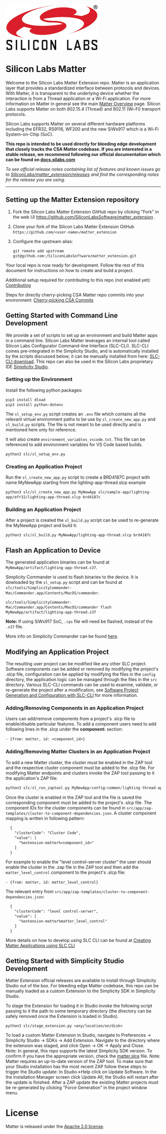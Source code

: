 [![Silicon Labs](./docs/images/silabs-logo.jpg)](https://www.silabs.com)

# Silicon Labs Matter

Welcome to the Silicon Labs Matter Extension repo. Matter is an application layer
that provides a standardized interface between protocols and devices. With
Matter, it is transparent to the underlying device whether the interaction is
from a Thread application or a Wi-Fi application. For more information on Matter
in general see the main
[Matter Overview](https://www.silabs.com/wireless/matter) page. Silicon Labs
supports Matter on both 802.15.4 (Thread) and 802.11 (Wi-Fi) transport
protocols.

Silicon Labs supports Matter on several different hardware platforms including the EFR32, RS9116, WF200 and the new SiWx917 which is a Wi-Fi System-on-Chip (SoC).

**This repo is intended to be used directly for bleeding edge development that closely tracks the CSA Matter codebase. If you are interested in a stable release, we recommend following our official documentation which can be found on [docs.silabs.com](https://docs.silabs.com/matter/2.4.0/matter-start/)**

_To see official release notes containing list of features and known issues go to
[SiliconLabs/matter_extension/releases](https://github.com/SiliconLabs/matter_extension/releases)
and find the corresponding notes for the release you are using._

---

## Setting up the Matter Extension repository

1. Fork the Silicon Labs Matter Extension GitHub repo by clicking "Fork" in the web UI https://github.com/SiliconLabsSoftware/matter_extension .

1. Clone your fork of the  Silicon Labs Matter Extension GitHub `https://github.com/<user-name>/matter_extension`

1. Configure the upstream alias:

   ```
   git remote add upstream git@github.com:/SiliconLabsSoftware/matter_extension.git
   ```

Your local repo is now ready for development. Follow the rest of this document for instructions on how to create and build a project. 

Additional setup required for contributing to this repo (not enabled yet): [Contributing](./docs/CONTRIBUTING.md)

Steps for directly cherry-picking CSA Matter repo commits into your environment: [Cherry-picking CSA Commits](docs/CHERRY_PICKING_CSA_COMMITS.md)

## Getting Started with Command Line Development

We provide a set of scripts to set up an environment and build Matter apps in a command line. Silicon Labs Matter leverages an internal tool called Silicon Labs Configurator Command-line Interface (SLC-CLI). SLC-CLI comes pre-integrated in the Simplicity Studio, and is automatically installed by the scripts discussed below; it can be manually installed from here:  [SLC-CLI download](https://www.silabs.com/developers/simplicity-studio/configurator-command-line-interface). This repo can also be used in the Silicon Labs proprietary IDE [Simplicity Studio](https://www.silabs.com/developers/simplicity-studio).


### Setting up the Environment

Install the following python packages:

```
pip3 install dload
pip3 install python-dotenv  
```

The `sl_setup_env.py` script creates an `.env` file which contains all the relevant virtual environment paths to be use by `sl_create_new_app.py` and `sl_build.py` scripts. The file is not meant to be used directly and is mentioned here only for reference.

It will also create `environment_variables_vscode.txt`. This file can be referenced to add environment variables for VS Code based builds.

```
python3 slc/sl_setup_env.py
```

### Creating an Application Project

Run the `sl_create_new_app.py` script to create a BRD4187C project with name MyNewApp starting from the lighting-app-thread.slcp example

```
python3 slc/sl_create_new_app.py MyNewApp slc/sample-app/lighting-app/efr32/lighting-app-thread.slcp brd4187c
```

### Building an Application Project

After a project is created the `sl_build.py` script can be used to re-generate the MyNewApp project and build it:

```
python3 slc/sl_build.py MyNewApp/lighting-app-thread.slcp brd4187c
```

## Flash an Application to Device

The generated application binaries can be found at `MyNewApp/artifact/lighting-app-thread.s37`. 

Simplicity Commander is used to flash binaries to the device. It is dowloaded by the `sl_setup.py` script and can be found at `slc/tools/SimplicityCommander-Mac/Commander.app/Contents/MacOS/commander`.

```
slc/tools/SimplicityCommander-Mac/Commander.app/Contents/MacOS/commander flash MyNewApp/artifact/lighting-app-thread.s37
```

**Note:** If using SiWx917 SoC, `.rps` file will need be flashed, instead of the `.s37` file.

More info on Simplicity Commander can be found [here](https://www.silabs.com/documents/public/user-guides/ug162-simplicity-commander-reference-guide.pdf).

## Modifying an Application Project

The resulting user project can be modified like any other SLC project. Software components can be added or removed by modifying the project's .slcp file, configuration can be applied by modifying the files in the `config` directory, the application logic can be managed through the files in the `src` directory. Various SLC-CLI commands can be used to examine, validate, or re-generate the project after a modification, see [Software Project Generation and Configuration with SLC-CLI](https://docs.silabs.com/simplicity-studio-5-users-guide/latest/ss-5-users-guide-tools-slc-cli/) for more information.

### Adding/Removing Components in an Application Project

Users can add/remove components from a project's .slcp file to enable/disable particular features. To add a component users need to add following lines in the .slcp under the **component:** section:

`- {from: matter, id: <component_id>}`

### Adding/Removing Matter Clusters in an Application Project

To add a new Matter cluster, the cluster must be enabled in the ZAP tool and the respective cluster component must be added to the .slcp file. For modifying Matter endpoints and clusters invoke the ZAP tool passing to it the application's ZAP file:

```C
python3 slc/sl_run_zaptool.py MyNewApp/config/common/lighting-thread-app.zap
```

Once the cluster is enabled in the ZAP tool and the file is saved the corresponding component must be added to the project's .slcp file. The component IDs for the cluster components can be found in `src/app/zap-templates/cluster-to-component-dependencies.json`. A cluster component mapping is written in following pattern:
```
  {
    "clusterCode": "Cluster Code",
    "value": [
      "%extension-matter%<component_id>"
    ]
  }
```
For example to enable the "level control-server cluster" the user should enable the cluster in the .zap file in the ZAP tool and then add the `matter_level_control` component to the project's .slcp file:

`- {from: matter, id: matter_level_control}`

The relevant entry from `src/app/zap-templates/cluster-to-component-dependencies.json`:

```
  {
    "clusterCode": "level control-server",
    "value": [
      "%extension-matter%matter_level_control"
    ]
  }
```
More details on how to develop using SLC CLI can be found at [Creating Matter Applications using SLC CLI](https://docs.silabs.com/matter/2.4.0/matter-overview-guides/matter-slc-cli)

## Getting Started with Simplicity Studio Development 

Matter Extension official releases are available to install through Simplicity Studio out of the box. For bleeding edge Matter codebase, this repo can be manually loaded as a custom Extension to the Simplicity SDK in Simplicity Studio.

To stage the Extension for loading it in Studio invoke the following script passing to it the path to some temporary directory (the directory can be safely removed once the Extension is loaded in Studio).

```
python3 slc/stage_extension.py <any/location/on/disk>
```

To load a custom Matter Extension in Studio, navigate to Preferences -> Simplicity Studio -> SDKs -> Add Extension. Navigate to the directory where the extension was staged, and click Open -> OK -> Apply and Close.  
Note: In general, this repo supports the latest Simplicity SDK version. To confirm if you have the appropriate version, check the [matter.slce](./matter.slce) file.
Note: Matter requires an up-to-date version of the ZAP tool. To make sure that your Studio installation has the most recent ZAP follow these steps to trigger the Studio update: In Studio->Help click on Update Software. In the the Installation Manager screen click Update All; the Studio will restart after the update is finished. After a ZAP update the existing Matter projects must be re-generated by clicking "Force Generation" in the project window menu.

# License

Matter is released under the [Apache 2.0 license](./LICENSE).
